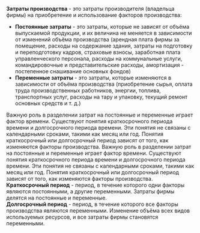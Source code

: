 **Затраты производства** - это затраты производителя (владельца фирмы) на приобретение и использование факторов производства:
- **Постоянные затраты** - это затраты, которые не зависят от объёма выпускаемой продукции, и их величина не меняется в зависимости от изменений объёма производства (арендная плата фирмы за помещение, расходы на содержание здания, затраты на подготовку и переподготовку кадров, страховые взносы, заработная плата управленческого персонала, расходы на коммунальные услуги, командировочные и представительские расходы, амортизация - постепенное снашивание основных фондов)
- **Переменные затраты** - это затраты, которые изменяются в зависимости от объёма производства (приобретение сырья, оплата труда производственных работников, энергии, топлива, транспортных услуг, расходы на тару и упаковку, текущий ремонт основных средств и т. д.)
  
Важную роль в разделении затрат на постоянные и переменные играет фактор времени. Существуют понятия краткосрочного периода времени и долгосрочного периода времени. Эти понятия не связаны с календарными сроками, такими как месяц или год. Понятия краткосрочный или долгосрочный период зависят от того, как изменяются факторы производства. Важную роль в разделении затрат на постоянные и переменные играет фактор времени. Существуют понятия краткосрочного периода времени и долгосрочного периода времени. Эти понятия не связаны с календарными сроками, такими как месяц или год. Понятия краткосрочный или долгосрочный период зависят от того, как изменяются факторы производства.  
**Краткосрочный период** - период, в течение которого одни факторы являются постоянными, а другие переменными. Затраты фирмы делятся на постоянные и переменные.  
**Долгосрочный период** - период, в течение которого все факторы производства являются переменными. Изменение объёма всех видов используемых ресурсов, и все затраты фирмы становятся переменными.  
